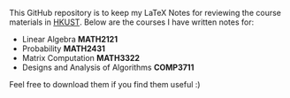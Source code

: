 This GitHub repository is to keep my LaTeX Notes for reviewing the course materials in [HKUST](https://hkust.edu.hk/). Below are the courses I have written notes for:
* Linear Algebra **MATH2121**
* Probability **MATH2431**
* Matrix Computation **MATH3322**
* Designs and Analysis of Algorithms **COMP3711**

Feel free to download them if you find them useful :)

